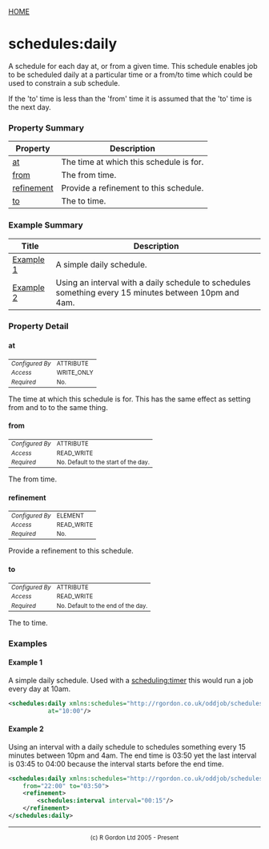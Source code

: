 [HOME](../../../../README.md)
# schedules:daily

A schedule for each day at, or from a given time.
This schedule
enables job to be scheduled daily at a particular time or a from/to time which
could be used to constrain a sub schedule.


If the 'to' time is less than the 'from' time it is assumed that the 'to'
time is the next day.

### Property Summary

| Property | Description |
| -------- | ----------- |
| [at](#propertyat) | The time at which this schedule is for. | 
| [from](#propertyfrom) | The from time. | 
| [refinement](#propertyrefinement) | Provide a refinement to this schedule. | 
| [to](#propertyto) | The to time. | 


### Example Summary

| Title | Description |
| ----- | ----------- |
| [Example 1](#example1) | A simple daily schedule. |
| [Example 2](#example2) | Using an interval with a daily schedule to schedules something every 15 minutes between 10pm and 4am. |


### Property Detail
#### at <a name="propertyat"></a>

<table style='font-size:smaller'>
      <tr><td><i>Configured By</i></td><td>ATTRIBUTE</td></tr>
      <tr><td><i>Access</i></td><td>WRITE_ONLY</td></tr>
      <tr><td><i>Required</i></td><td>No.</td></tr>
</table>

The time at which this schedule is for.
This has the same effect as setting from and to to the same thing.

#### from <a name="propertyfrom"></a>

<table style='font-size:smaller'>
      <tr><td><i>Configured By</i></td><td>ATTRIBUTE</td></tr>
      <tr><td><i>Access</i></td><td>READ_WRITE</td></tr>
      <tr><td><i>Required</i></td><td>No. Default to the start of the day.</td></tr>
</table>

The from time.

#### refinement <a name="propertyrefinement"></a>

<table style='font-size:smaller'>
      <tr><td><i>Configured By</i></td><td>ELEMENT</td></tr>
      <tr><td><i>Access</i></td><td>READ_WRITE</td></tr>
      <tr><td><i>Required</i></td><td>No.</td></tr>
</table>

Provide a refinement to this schedule.

#### to <a name="propertyto"></a>

<table style='font-size:smaller'>
      <tr><td><i>Configured By</i></td><td>ATTRIBUTE</td></tr>
      <tr><td><i>Access</i></td><td>READ_WRITE</td></tr>
      <tr><td><i>Required</i></td><td>No. Default to the end of the day.</td></tr>
</table>

The to time.


### Examples
#### Example 1 <a name="example1"></a>

A simple daily schedule. Used with a [scheduling:timer](../../../../org/oddjob/scheduling/Timer.md) this would run a job
every day at 10am.

```xml
<schedules:daily xmlns:schedules="http://rgordon.co.uk/oddjob/schedules"
           at="10:00"/>

```


#### Example 2 <a name="example2"></a>

Using an interval with a daily schedule to schedules something every 15 minutes
between 10pm and 4am. The end time is 03:50 yet the last interval is
03:45 to 04:00 because the interval starts before the end time.

```xml
<schedules:daily xmlns:schedules="http://rgordon.co.uk/oddjob/schedules"
    from="22:00" to="03:50">
    <refinement>
        <schedules:interval interval="00:15"/>
    </refinement>
</schedules:daily>

```



-----------------------

<div style='font-size: smaller; text-align: center;'>(c) R Gordon Ltd 2005 - Present</div>
